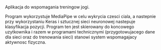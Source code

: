 Aplikacja do wspomagania treningow jogi. 

Program wykorzystuje MediaPipe w celu wykrycia czesci ciala, a nastepnie przy wykorzystaniu Keras i sztucznej sieci neuronowej nastepuje klasyfikacja pozycji.
Program ten jest skierowany do koncowego uzytkownika i razem w programami technicznymi (przygotowujacego dane dla sieci oraz do trenowania sieci) stanowi system wspomagajacy aktywnosc fizyczna.
